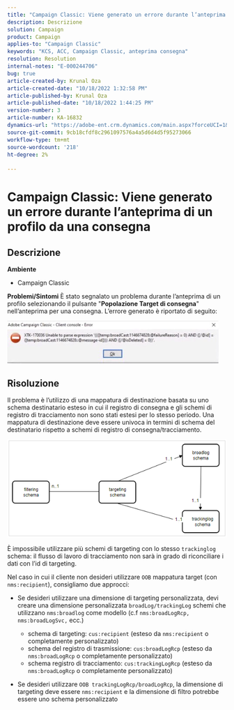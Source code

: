 ```yaml
---
title: "Campaign Classic: Viene generato un errore durante l’anteprima di un profilo da una consegna"
description: Descrizione
solution: Campaign
product: Campaign
applies-to: "Campaign Classic"
keywords: "KCS, ACC, Campaign Classic, anteprima consegna"
resolution: Resolution
internal-notes: "E-000244706"
bug: true
article-created-by: Krunal Oza
article-created-date: "10/18/2022 1:32:58 PM"
article-published-by: Krunal Oza
article-published-date: "10/18/2022 1:44:25 PM"
version-number: 3
article-number: KA-16832
dynamics-url: "https://adobe-ent.crm.dynamics.com/main.aspx?forceUCI=1&pagetype=entityrecord&etn=knowledgearticle&id=87df405c-e94e-ed11-bba2-00224808679b"
source-git-commit: 9cb18cfdf8c2961097576a4a5d6d4d5f95273066
workflow-type: tm+mt
source-wordcount: '218'
ht-degree: 2%

---
```


# Campaign Classic: Viene generato un errore durante l’anteprima di un profilo da una consegna

## Descrizione

<b>Ambiente</b>
- Campaign Classic



<b>Problemi/Sintomi</b>
È stato segnalato un problema durante l’anteprima di un profilo selezionando il pulsante &quot;<b>Popolazione Target di consegna</b>&quot; nell’anteprima per una consegna. L’errore generato è riportato di seguito:

![](assets/___88df405c-e94e-ed11-bba2-00224808679b___.jpeg)




## Risoluzione


Il problema è l’utilizzo di una mappatura di destinazione basata su uno schema destinatario esteso in cui il registro di consegna e gli schemi di registro di tracciamento non sono stati estesi per lo stesso periodo. Una mappatura di destinazione deve essere univoca in termini di schema del destinatario rispetto a schemi di registro di consegna/tracciamento.

![](assets/3ec555a6-30d1-ec11-a7b5-0022480a8d10.png)

È impossibile utilizzare più schemi di targeting con lo stesso `trackinglog` schema: il flusso di lavoro di tracciamento non sarà in grado di riconciliare i dati con l’id di targeting.

Nel caso in cui il cliente non desideri utilizzare `OOB` mappatura target (con `nms:recipient`), consigliamo due approcci:

- Se desideri utilizzare una dimensione di targeting personalizzata, devi creare una dimensione personalizzata `broadLog/trackingLog` schemi che utilizzano `nms:broadlog` come modello (c.f `nms:broadLogRcp, nms:broadLogSvc,` ecc.)

   - schema di targeting: `cus:recipient` (esteso da `nms:recipient` o completamente personalizzato)
   - schema del registro di trasmissione: `cus:broadLogRcp` (esteso da `nms:broadLogRcp` o completamente personalizzato)
   - schema registro di tracciamento: `cus:trackingLogRcp` (esteso da `nms:broadLogRcp` o completamente personalizzato)
- Se desideri utilizzare `OOB trackingLogRcp/broadLogRcp`, la dimensione di targeting deve essere `nms:recipient` e la dimensione di filtro potrebbe essere uno schema personalizzato



